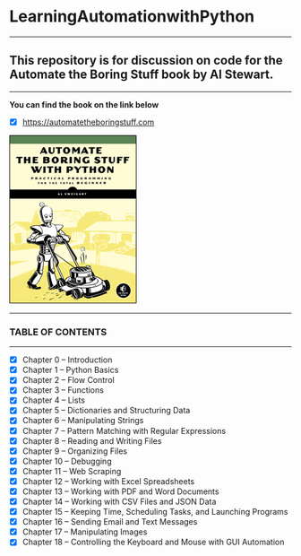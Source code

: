 # LearningAutomationwithPython

---

## This repository is for discussion on code for the Automate the Boring Stuff book by Al Stewart.

---

**You can find the book on the link below**

- [x] https://automatetheboringstuff.com

![](https://github.com/banerjeesamrat/LearningAutomationwithPython/blob/master/automate_cover_medium.png)

---

### TABLE OF CONTENTS

---

* [x] Chapter 0 – Introduction
* [x] Chapter 1 – Python Basics
* [x] Chapter 2 – Flow Control
* [x] Chapter 3 – Functions
* [x] Chapter 4 – Lists
* [x] Chapter 5 – Dictionaries and Structuring Data
* [x] Chapter 6 – Manipulating Strings
* [x] Chapter 7 – Pattern Matching with Regular Expressions
* [x] Chapter 8 – Reading and Writing Files
* [x] Chapter 9 – Organizing Files
* [x] Chapter 10 – Debugging
* [x] Chapter 11 – Web Scraping
* [x] Chapter 12 – Working with Excel Spreadsheets
* [x] Chapter 13 – Working with PDF and Word Documents
* [x] Chapter 14 – Working with CSV Files and JSON Data
* [x] Chapter 15 – Keeping Time, Scheduling Tasks, and Launching Programs
* [x] Chapter 16 – Sending Email and Text Messages
* [x] Chapter 17 – Manipulating Images
* [x] Chapter 18 – Controlling the Keyboard and Mouse with GUI Automation
